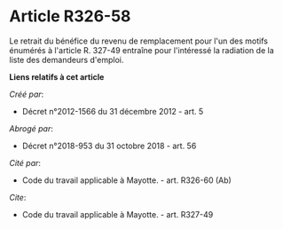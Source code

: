 # Article R326-58

Le retrait du bénéfice du revenu de remplacement pour l'un des motifs énumérés à l'article R. 327-49 entraîne pour
l'intéressé la radiation de la liste des demandeurs d'emploi.

**Liens relatifs à cet article**

_Créé par_:

  - Décret n°2012-1566 du 31 décembre 2012 - art. 5

_Abrogé par_:

  - Décret n°2018-953 du 31 octobre 2018 - art. 56

_Cité par_:

  - Code du travail applicable à Mayotte. - art. R326-60 (Ab)

_Cite_:

  - Code du travail applicable à Mayotte. - art. R327-49
